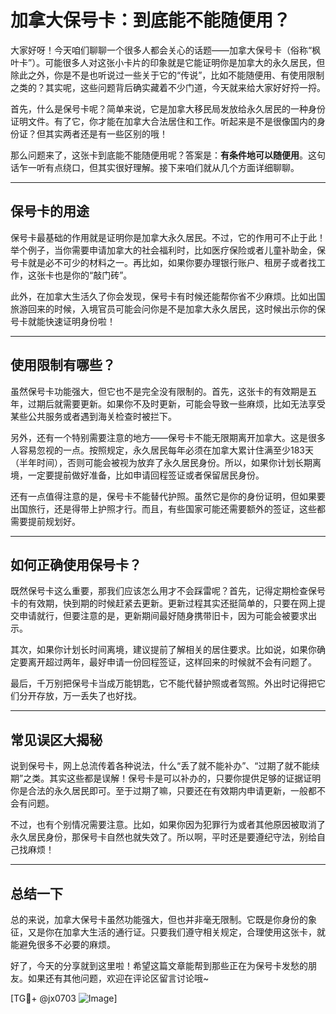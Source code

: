 # 加拿大保号卡：到底能不能随便用？

大家好呀！今天咱们聊聊一个很多人都会关心的话题——加拿大保号卡（俗称“枫叶卡”）。可能很多人对这张小卡片的印象就是它能证明你是加拿大的永久居民，但除此之外，你是不是也听说过一些关于它的“传说”，比如不能随便用、有使用限制之类的？其实呢，这些问题背后确实藏着不少门道，今天就来给大家好好捋一捋。

首先，什么是保号卡呢？简单来说，它是加拿大移民局发放给永久居民的一种身份证明文件。有了它，你才能在加拿大合法居住和工作。听起来是不是很像国内的身份证？但其实两者还是有一些区别的哦！

那么问题来了，这张卡到底能不能随便用呢？答案是：**有条件地可以随便用**。这句话乍一听有点绕口，但其实很好理解。接下来咱们就从几个方面详细聊聊。

---

## 保号卡的用途

保号卡最基础的作用就是证明你是加拿大永久居民。不过，它的作用可不止于此！举个例子，当你需要申请加拿大的社会福利时，比如医疗保险或者儿童补助金，保号卡就是必不可少的材料之一。再比如，如果你要办理银行账户、租房子或者找工作，这张卡也是你的“敲门砖”。

此外，在加拿大生活久了你会发现，保号卡有时候还能帮你省不少麻烦。比如出国旅游回来的时候，入境官员可能会问你是不是加拿大永久居民，这时候出示你的保号卡就能快速证明身份啦！

---

## 使用限制有哪些？

虽然保号卡功能强大，但它也不是完全没有限制的。首先，这张卡的有效期是五年，过期后就需要更新。如果你不及时更新，可能会导致一些麻烦，比如无法享受某些公共服务或者遇到海关检查时被拦下。

另外，还有一个特别需要注意的地方——保号卡不能无限期离开加拿大。这是很多人容易忽视的一点。按照规定，永久居民每年必须在加拿大累计住满至少183天（半年时间），否则可能会被视为放弃了永久居民身份。所以，如果你计划长期离境，一定要提前做好准备，比如申请回程签证或者保留居民身份。

还有一点值得注意的是，保号卡不能替代护照。虽然它是你的身份证明，但如果要出国旅行，还是得带上护照才行。而且，有些国家可能还需要额外的签证，这些都需要提前规划好。

---

## 如何正确使用保号卡？

既然保号卡这么重要，那我们应该怎么用才不会踩雷呢？首先，记得定期检查保号卡的有效期，快到期的时候赶紧去更新。更新过程其实还挺简单的，只要在网上提交申请就行，但要注意的是，更新期间最好随身携带旧卡，因为可能会被要求出示。

其次，如果你计划长时间离境，建议提前了解相关的居住要求。比如说，如果你确定要离开超过两年，最好申请一份回程签证，这样回来的时候就不会有问题了。

最后，千万别把保号卡当成万能钥匙，它不能代替护照或者驾照。外出时记得把它们分开存放，万一丢失了也好找。

---

## 常见误区大揭秘

说到保号卡，网上总流传着各种说法，什么“丢了就不能补办”、“过期了就不能续期”之类。其实这些都是误解！保号卡是可以补办的，只要你提供足够的证据证明你是合法的永久居民即可。至于过期了嘛，只要还在有效期内申请更新，一般都不会有问题。

不过，也有个别情况需要注意。比如，如果你因为犯罪行为或者其他原因被取消了永久居民身份，那保号卡自然也就失效了。所以啊，平时还是要遵纪守法，别给自己找麻烦！

---

## 总结一下

总的来说，加拿大保号卡虽然功能强大，但也并非毫无限制。它既是你身份的象征，又是你在加拿大生活的通行证。只要我们遵守相关规定，合理使用这张卡，就能避免很多不必要的麻烦。

好了，今天的分享就到这里啦！希望这篇文章能帮到那些正在为保号卡发愁的朋友。如果还有其他问题，欢迎在评论区留言讨论哦~

[TG💪+ @jx0703 ![Image](https://github.com/user-attachments/assets/dbca1d08-cadb-493c-b0ec-ad6f7a83f270)]